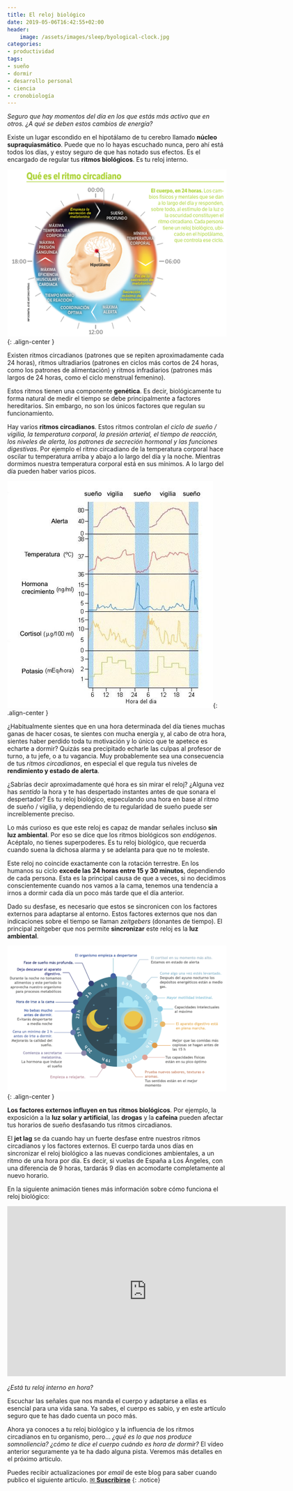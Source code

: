 ```yaml
---
title: El reloj biológico
date: 2019-05-06T16:42:55+02:00
header:
    image: /assets/images/sleep/byological-clock.jpg
categories:
- productividad
tags:
- sueño
- dormir
- desarrollo personal
- ciencia
- cronobiología
---
```


*Seguro que hay momentos del día en los que estás más activo que en otros. ¿A qué se deben estos cambios de energía?*

Existe un lugar escondido en el hipotálamo de tu cerebro llamado **núcleo supraquiasmático**. Puede que no lo hayas escuchado nunca, pero ahí está todos los días, y estoy seguro de que has notado sus efectos. Es el encargado de regular tus **ritmos biológicos**. Es tu reloj interno.

![image-center](/assets/images/sleep/ritmo-circadiano-24h.png){: .align-center }

Existen ritmos circadianos (patrones que se repiten aproximadamente cada 24 horas), ritmos ultradiarios (patrones en ciclos más cortos de 24 horas, como los patrones de alimentación) y ritmos infradiarios (patrones más largos de 24 horas, como el ciclo menstrual femenino).

Estos ritmos tienen una componente **genética**. Es decir, biológicamente tu forma natural de medir el tiempo se debe principalmente a factores hereditarios. Sin embargo, no son los únicos factores que regulan su funcionamiento.

Hay varios **ritmos circadianos**. Estos ritmos controlan *el ciclo de sueño / vigilia, la temperatura corporal, la presión arterial, el tiempo de reacción, los niveles de alerta, los patrones de secreción hormonal y las funciones digestivas*. Por ejemplo el ritmo circadiano de la temperatura corporal hace oscilar tu temperatura arriba y abajo a lo largo del día y la noche. Mientras dormimos nuestra temperatura corporal está en sus mínimos. A lo largo del día pueden haber varios picos.

![image-center](/assets/images/sleep/ritmos-circadianos.jpeg){: .align-center }

¿Habitualmente sientes que en una hora determinada del día tienes muchas ganas de hacer cosas, te sientes con mucha energía y, al cabo de otra hora, sientes haber perdido toda tu motivación y lo único que te apetece es echarte a dormir? Quizás sea precipitado echarle las culpas al profesor de turno, a tu jefe, o a tu vagancia. Muy probablemente sea una consecuencia de tus *ritmos circadianos*, en especial el que regula tus niveles de **rendimiento y estado de alerta**.

¿Sabrías decir aproximadamente qué hora es sin mirar el reloj? ¿Alguna vez has *sentido* la hora y te has despertado instantes antes de que sonara el despertador? Es tu reloj biológico, especulando una hora en base al ritmo de sueño / vigilia, y dependiendo de tu regularidad de sueño puede ser increíblemente preciso.

Lo más curioso es que este reloj es capaz de mandar señales incluso **sin luz ambiental**. Por eso se dice que los ritmos biológicos son *endógenos*. Acéptalo, no tienes superpoderes. Es tu reloj biológico, que recuerda cuando suena la dichosa alarma y se adelanta para que no te moleste.

Este reloj no coincide exactamente con la rotación terrestre. En los humanos su ciclo **excede las 24 horas entre 15 y 30 minutos**, dependiendo de cada persona. Esta es la principal causa de que a veces, si no decidimos conscientemente cuando nos vamos a la cama, tenemos una tendencia a irnos a dormir cada día un poco más tarde que el día anterior.

Dado su desfase, es necesario que estos se sincronicen con los factores externos para adaptarse al entorno. Estos factores externos que nos dan indicaciones sobre el tiempo se llaman *zeitgebers* (donantes de tiempo). El principal zeitgeber que nos permite **sincronizar** este reloj es la **luz ambiental**.

![image-center](/assets/images/sleep/cronobiologia.png){: .align-center }

**Los factores externos influyen en tus ritmos biológicos**. Por ejemplo, la exposición a la **luz solar y artificial**, las **drogas** y la **cafeína** pueden afectar tus horarios de sueño desfasando tus ritmos circadianos.

El **jet lag** se da cuando hay un fuerte desfase entre nuestros ritmos circadianos y los factores externos. El cuerpo tarda unos días en sincronizar el reloj biológico a las nuevas condiciones ambientales, a un ritmo de una hora por día. Es decir, si vuelas de España a Los Ángeles, con una diferencia de 9 horas, tardarás 9 días en acomodarte completamente al nuevo horario.

En la siguiente animación tienes más información sobre cómo funciona el reloj biológico:

<iframe width="640" height="390" src="https://www.youtube-nocookie.com/embed/Y8ZXOfWUbms" frameborder="0" allowfullscreen></iframe>

*¿Está tu reloj interno en hora?*

Escuchar las señales que nos manda el cuerpo y adaptarse a ellas es esencial para una vida sana. Ya sabes, el cuerpo es sabio, y en este artículo seguro que te has dado cuenta un poco más.

Ahora ya conoces a tu reloj biológico y la influencia de los ritmos circadianos en tu organismo, pero… *¿qué es lo que nos produce somnoliencia? ¿cómo te dice el cuerpo cuándo es hora de dormir?* El vídeo anterior seguramente ya te ha dado alguna pista. Veremos más detalles en el próximo artículo.

Puedes recibir actualizaciones por _email_ de este blog para saber cuando publico el siguiente artículo.
<a href="#" id="subscribe-intro" class="btn center">✉ <b>Suscribirse</b></a>
{: .notice}